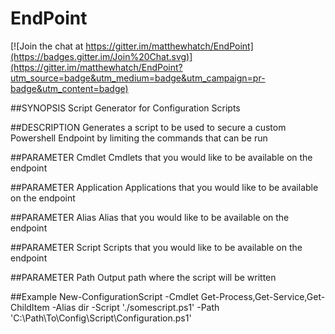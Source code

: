 # EndPoint

[![Join the chat at https://gitter.im/matthewhatch/EndPoint](https://badges.gitter.im/Join%20Chat.svg)](https://gitter.im/matthewhatch/EndPoint?utm_source=badge&utm_medium=badge&utm_campaign=pr-badge&utm_content=badge)

##SYNOPSIS
    Script Generator for Configuration Scripts

##DESCRIPTION
    Generates a script to be used to secure a custom Powershell Endpoint by limiting the commands that can be run

##PARAMETER Cmdlet
    Cmdlets that you would like to be available on the endpoint

##PARAMETER Application
    Applications that you would like to be available on the endpoint

##PARAMETER Alias
    Alias that you would like to be available on the endpoint

##PARAMETER Script
    Scripts that you would like to be available on the endpoint

##PARAMETER Path
    Output path where the script will be written
	
##Example
New-ConfigurationScript -Cmdlet Get-Process,Get-Service,Get-ChildItem -Alias dir -Script './somescript.ps1' -Path 'C:\Path\To\Config\Script\Configuration.ps1'